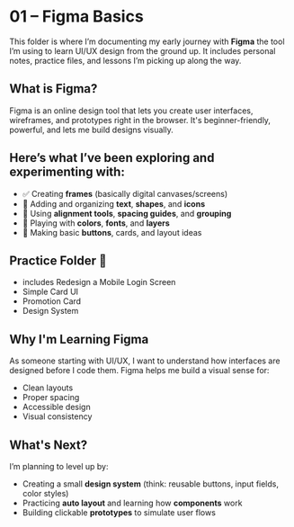 #  01 – Figma Basics

This folder is where I’m documenting my early journey with **Figma** the tool I’m using to learn UI/UX design from the ground up. It includes personal notes, practice files, and lessons I’m picking up along the way.

## What is Figma?

Figma is an online design tool that lets you create user interfaces, wireframes, and prototypes right in the browser. It's beginner-friendly, powerful, and lets me build designs visually.


## Here’s what I’ve been exploring and experimenting with:

- ✅ Creating **frames** (basically digital canvases/screens)
- 🧩 Adding and organizing **text**, **shapes**, and **icons**
- 📏 Using **alignment tools**, **spacing guides**, and **grouping**
- 🎨 Playing with **colors**, **fonts**, and **layers**
- 🔘 Making basic **buttons**, cards, and layout ideas

## Practice Folder 📁
- includes  Redesign a Mobile Login Screen
- Simple Card UI
- Promotion Card 
- Design System

## Why I'm Learning Figma

As someone starting with UI/UX, I want to understand how interfaces are designed before I code them. Figma helps me build a visual sense for:

- Clean layouts
- Proper spacing
- Accessible design
- Visual consistency


## What's Next?

I’m planning to level up by:

- Creating a small **design system** (think: reusable buttons, input fields, color styles)
- Practicing **auto layout** and learning how **components** work
- Building clickable **prototypes** to simulate user flows




